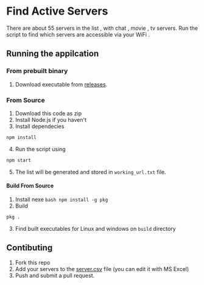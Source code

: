 # Find Active Servers

There are about 55 servers in the list , with chat , movie , tv servers. Run the script to find which servers are accessible via your WiFi .

## Running the appilcation
### From prebuilt binary
1. Download executable from [releases](https://github.com/tasmirz/ISP_server/releases).
### From Source
1. Download this code as zip
2. Install Node.js if you haven't
3. Install dependecies 
```bash
npm install
```
4. Run the script using 
```bash
npm start
```
5. The list will be generated and stored in `working_url.txt` file.
#### Build From Source
1. Install nexe ```bash npm install -g pkg```
2. Build 
```bash
pkg .
```
3. Find built executables for Linux and windows on `build` directory
## Contibuting
1. Fork this repo
2. Add your servers to the [server.csv](./servers.csv) file (you can edit it with MS Excel)
3. Push and submit a pull request.
